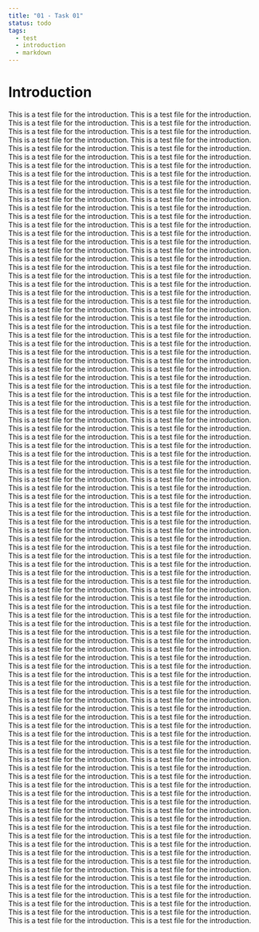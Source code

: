 ```yaml
--- 
title: "01 - Task 01"
status: todo
tags: 
  - test
  - introduction
  - markdown
--- 
```


# Introduction 

This is a test file for the introduction.
This is a test file for the introduction.
This is a test file for the introduction.
This is a test file for the introduction.
This is a test file for the introduction.
This is a test file for the introduction.
This is a test file for the introduction.
This is a test file for the introduction.
This is a test file for the introduction.
This is a test file for the introduction.
This is a test file for the introduction.
This is a test file for the introduction.
This is a test file for the introduction.
This is a test file for the introduction.
This is a test file for the introduction.
This is a test file for the introduction.
This is a test file for the introduction.
This is a test file for the introduction.
This is a test file for the introduction.
This is a test file for the introduction.
This is a test file for the introduction.
This is a test file for the introduction.
This is a test file for the introduction.
This is a test file for the introduction.
This is a test file for the introduction.
This is a test file for the introduction.
This is a test file for the introduction.
This is a test file for the introduction.
This is a test file for the introduction.
This is a test file for the introduction.
This is a test file for the introduction.
This is a test file for the introduction.
This is a test file for the introduction.
This is a test file for the introduction.
This is a test file for the introduction.
This is a test file for the introduction.
This is a test file for the introduction.
This is a test file for the introduction.
This is a test file for the introduction.
This is a test file for the introduction.
This is a test file for the introduction.
This is a test file for the introduction.
This is a test file for the introduction.
This is a test file for the introduction.
This is a test file for the introduction.
This is a test file for the introduction.
This is a test file for the introduction.
This is a test file for the introduction.
This is a test file for the introduction.
This is a test file for the introduction.
This is a test file for the introduction.
This is a test file for the introduction.
This is a test file for the introduction.
This is a test file for the introduction.
This is a test file for the introduction.
This is a test file for the introduction.
This is a test file for the introduction.
This is a test file for the introduction.
This is a test file for the introduction.
This is a test file for the introduction.
This is a test file for the introduction.
This is a test file for the introduction.
This is a test file for the introduction.
This is a test file for the introduction.
This is a test file for the introduction.
This is a test file for the introduction.
This is a test file for the introduction.
This is a test file for the introduction.
This is a test file for the introduction.
This is a test file for the introduction.
This is a test file for the introduction.
This is a test file for the introduction.
This is a test file for the introduction.
This is a test file for the introduction.
This is a test file for the introduction.
This is a test file for the introduction.
This is a test file for the introduction.
This is a test file for the introduction.
This is a test file for the introduction.
This is a test file for the introduction.
This is a test file for the introduction.
This is a test file for the introduction.
This is a test file for the introduction.
This is a test file for the introduction.
This is a test file for the introduction.
This is a test file for the introduction.
This is a test file for the introduction.
This is a test file for the introduction.
This is a test file for the introduction.
This is a test file for the introduction.
This is a test file for the introduction.
This is a test file for the introduction.
This is a test file for the introduction.
This is a test file for the introduction.
This is a test file for the introduction.
This is a test file for the introduction.
This is a test file for the introduction.
This is a test file for the introduction.
This is a test file for the introduction.
This is a test file for the introduction.
This is a test file for the introduction.
This is a test file for the introduction.
This is a test file for the introduction.
This is a test file for the introduction.
This is a test file for the introduction.
This is a test file for the introduction.
This is a test file for the introduction.
This is a test file for the introduction.
This is a test file for the introduction.
This is a test file for the introduction.
This is a test file for the introduction.
This is a test file for the introduction.
This is a test file for the introduction.
This is a test file for the introduction.
This is a test file for the introduction.
This is a test file for the introduction.
This is a test file for the introduction.
This is a test file for the introduction.
This is a test file for the introduction.
This is a test file for the introduction.
This is a test file for the introduction.
This is a test file for the introduction.
This is a test file for the introduction.
This is a test file for the introduction.
This is a test file for the introduction.
This is a test file for the introduction.
This is a test file for the introduction.
This is a test file for the introduction.
This is a test file for the introduction.
This is a test file for the introduction.
This is a test file for the introduction.
This is a test file for the introduction.
This is a test file for the introduction.
This is a test file for the introduction.
This is a test file for the introduction.
This is a test file for the introduction.
This is a test file for the introduction.
This is a test file for the introduction.
This is a test file for the introduction.
This is a test file for the introduction.
This is a test file for the introduction.
This is a test file for the introduction.
This is a test file for the introduction.
This is a test file for the introduction.
This is a test file for the introduction.
This is a test file for the introduction.
This is a test file for the introduction.
This is a test file for the introduction.
This is a test file for the introduction.
This is a test file for the introduction.
This is a test file for the introduction.
This is a test file for the introduction.
This is a test file for the introduction.
This is a test file for the introduction.
This is a test file for the introduction.
This is a test file for the introduction.
This is a test file for the introduction.
This is a test file for the introduction.
This is a test file for the introduction.
This is a test file for the introduction.
This is a test file for the introduction.
This is a test file for the introduction.
This is a test file for the introduction.
This is a test file for the introduction.
This is a test file for the introduction.
This is a test file for the introduction.
This is a test file for the introduction.
This is a test file for the introduction.
This is a test file for the introduction.
This is a test file for the introduction.
This is a test file for the introduction.
This is a test file for the introduction.
This is a test file for the introduction.
This is a test file for the introduction.
This is a test file for the introduction.
This is a test file for the introduction.
This is a test file for the introduction.
This is a test file for the introduction.
This is a test file for the introduction.
This is a test file for the introduction.
This is a test file for the introduction.
This is a test file for the introduction.
This is a test file for the introduction.
This is a test file for the introduction.
This is a test file for the introduction.
This is a test file for the introduction.
This is a test file for the introduction.
This is a test file for the introduction.
This is a test file for the introduction.
This is a test file for the introduction.
This is a test file for the introduction.
This is a test file for the introduction.
